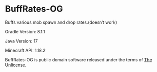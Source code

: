 # BuffRates-OG

Buffs various mob spawn and drop rates.(doesn‘t work)

Gradle Version: 8.1.1

Java Version: 17

Minecraft API: 1.18.2

BuffRates-OG is public domain software released under the terms of [The Unlicense](https://github.com/true-og/Template-OG/blob/main/LICENSE).
